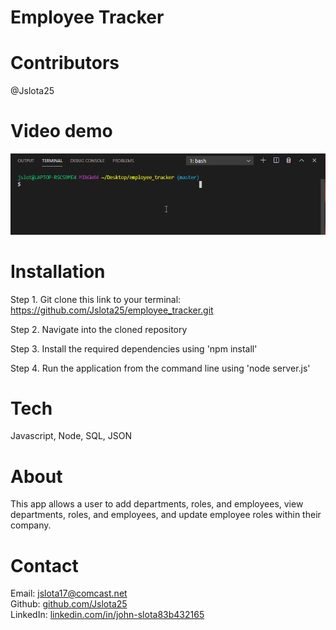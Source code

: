 # Employee Tracker

# Contributors
@Jslota25

# Video demo
![](employee.gif)

# Installation
Step 1. Git clone this link to your terminal: https://github.com/Jslota25/employee_tracker.git

Step 2. Navigate into the cloned repository

Step 3. Install the required dependencies using 'npm install'

Step 4. Run the application from the command line using 'node server.js'

# Tech
Javascript, Node, SQL, JSON

# About
This app allows a user to add departments, roles, and employees, view departments, roles, and employees, and update employee roles within their company.

# Contact
Email: <a href="mailto:jslota17@comcast.net">jslota17@comcast.net</a> <br>
Github: <a href="https://github.com/Jslota25">github.com/Jslota25</a> <br>
LinkedIn: <a href="https://www.linkedin.com/in/john-slota-83b432165/">linkedin.com/in/john-slota83b432165</a>